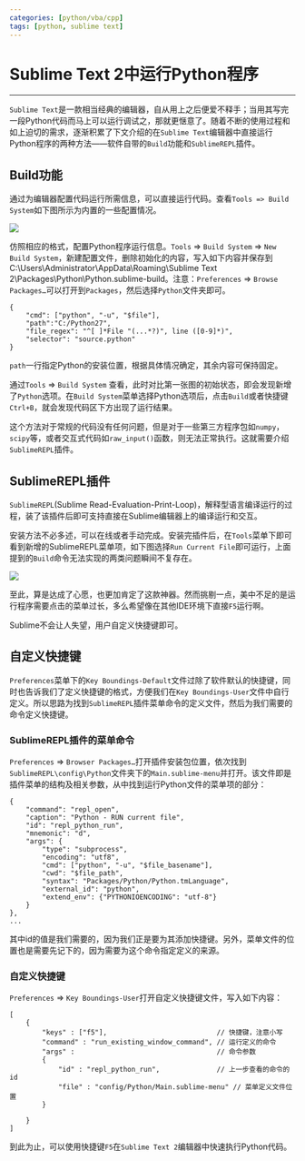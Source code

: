 ```yaml
---
categories: [python/vba/cpp]
tags: [python, sublime text]
---
```


# Sublime Text 2中运行Python程序


---

`Sublime Text`是一款相当经典的编辑器，自从用上之后便爱不释手；当用其写完一段Python代码而马上可以运行调试之，那就更惬意了。随着不断的使用过程和如上迫切的需求，逐渐积累了下文介绍的在`Sublime Text`编辑器中直接运行Python程序的两种方法——软件自带的`Build`功能和`SublimeREPL`插件。

## Build功能

通过为编辑器配置代码运行所需信息，可以直接运行代码。查看`Tools => Build System`如下图所示为内置的一些配置情况。

![](images/2013-10-31-01.jpg)


仿照相应的格式，配置Python程序运行信息。`Tools` => `Build System` => `New Build System`，新建配置文件，删除初始化的内容，写入如下内容并保存到C:\Users\Administrator\AppData\Roaming\Sublime Text 2\Packages\Python\Python.sublime-build。注意：`Preferences` => `Browse Packages…`可以打开到`Packages`，然后选择`Python`文件夹即可。


    {
        "cmd": ["python", "-u", "$file"],
        "path":"C:/Python27",
        "file_regex": "^[ ]*File "(...*?)", line ([0-9]*)",
        "selector": "source.python"
    }

`path`一行指定Python的安装位置，根据具体情况确定，其余内容可保持固定。

通过`Tools` => `Build System` 查看，此时对比第一张图的初始状态，即会发现新增了`Python`选项。在`Build System`菜单选择Python选项后，点击`Build`或者快捷键`Ctrl+B`，就会发现代码区下方出现了运行结果。

这个方法对于常规的代码没有任何问题，但是对于一些第三方程序包如`numpy`， `scipy`等，或者交互式代码如`raw_input()`函数，则无法正常执行。这就需要介绍`SublimeREPL`插件。

## SublimeREPL插件

`SublimeREPL`(Sublime Read-Evaluation-Print-Loop)，解释型语言编译运行的过程，装了该插件后即可支持直接在Sublime编辑器上的编译运行和交互。

安装方法不必多述，可以在线或者手动完成。安装完插件后，在`Tools`菜单下即可看到新增的SublimeREPL菜单项，如下图选择`Run Current File`即可运行，上面提到的`Build`命令无法实现的两类问题瞬间不复存在。

![](images/2013-10-31-02.jpg)


至此，算是达成了心愿，也更加肯定了这款神器。然而挑剔一点，美中不足的是运行程序需要点击的菜单过长，多么希望像在其他IDE环境下直接`F5`运行啊。

Sublime不会让人失望，用户自定义快捷键即可。

## 自定义快捷键

`Preferences`菜单下的`Key Boundings-Default`文件过除了软件默认的快捷键，同时也告诉我们了定义快捷键的格式，方便我们在`Key Boundings-User`文件中自行定义。所以思路为找到`SublimeREPL`插件菜单命令的定义文件，然后为我们需要的命令定义快捷键。

### SublimeREPL插件的菜单命令

`Preferences` => `Browser Packages…`打开插件安装包位置，依次找到`SublimeREPL\config\Python`文件夹下的`Main.sublime-menu`并打开。该文件即是插件菜单的结构及相关参数，从中找到运行Python文件的菜单项的部分：


    {
        "command": "repl_open",
        "caption": "Python - RUN current file",
        "id": "repl_python_run",
        "mnemonic": "d",
        "args": {
            "type": "subprocess",
            "encoding": "utf8",
            "cmd": ["python", "-u", "$file_basename"],
            "cwd": "$file_path",
            "syntax": "Packages/Python/Python.tmLanguage",
            "external_id": "python",
            "extend_env": {"PYTHONIOENCODING": "utf-8"}
        }
    },
    ...

其中id的值是我们需要的，因为我们正是要为其添加快捷键。另外，菜单文件的位置也是需要先记下的，因为需要为这个命令指定定义的来源。

### 自定义快捷键

`Preferences` => `Key Boundings-User`打开自定义快捷键文件，写入如下内容：

    [
        {
            "keys" : ["f5"],                           // 快捷键，注意小写
            "command" : "run_existing_window_command", // 运行定义的命令
            "args" :                                   // 命令参数
            {
                "id" : "repl_python_run",              // 上一步查看的命令的id
                "file" : "config/Python/Main.sublime-menu" // 菜单定义文件位置
            }

        }
    ]

到此为止，可以使用快捷键`F5`在`Sublime Text 2`编辑器中快速执行Python代码。